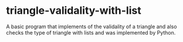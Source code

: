 # triangle-validality-with-list
A basic program that implements of the validality of a triangle and also checks the type of triangle with lists and was implemented by Python.

